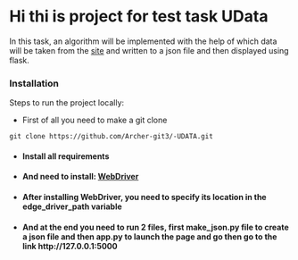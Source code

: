   <h1>Hi thi is project for test task UData</h1>

In this task, an algorithm will be implemented with the help of which data will be taken from the <a href=https://www.mcdonalds.com/ua/uk-ua/eat/fullmenu.html > site</a> and written to a json file and then displayed using flask.

### Installation
Steps to run the project locally:
* First of all you need to make a git clone
```
git clone https://github.com/Archer-git3/-UDATA.git
```
* <h4>Install all requirements </h4>
* <h4>  And need to install: <a href= 'https://developer.microsoft.com/en-us/microsoft-edge/tools/webdriver/?form=MA13LH#downloads' > WebDriver </a> </h4> 
* <h4>After installing WebDriver, you need to specify its location in the edge_driver_path variable </h4>
* <h4>And at the end you need to run 2 files, first make_json.py file to create a json file and then app.py to launch the page and go then go to the link http://127.0.0.1:5000 </h4>
